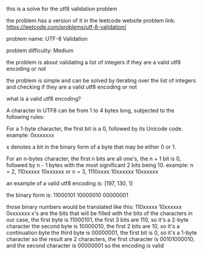 this is a solve for the utf8 validation problem

the problem has a version of it in the leetcode website
problem link: https://leetcode.com/problems/utf-8-validation/

problem name: UTF-8 Validation

problem difficulty: Medium

the problem is about validating a list of integers if they are a valid utf8 encoding or not

the problem is simple and can be solved by iterating over the list of integers and checking if they are a valid utf8 encoding or not

what is a valid utf8 encoding?

A character in UTF8 can be from 1 to 4 bytes long, subjected to the following rules:

For a 1-byte character, the first bit is a 0, followed by its Unicode code.
example: 0xxxxxxx

x denotes a bit in the binary form of a byte that may be either 0 or 1.

For an n-bytes character, the first n bits are all one's, the n + 1 bit is 0, followed by n - 1 bytes with the most significant 2 bits being 10.
example: n = 2, 110xxxxx 10xxxxxx or n = 3, 1110xxxx 10xxxxxx 10xxxxxx

an example of a valid utf8 encoding is: [197, 130, 1] 

the binary form is: 11000101 10000010 00000001

those binary numbers would be translated like this: 110xxxxx 10xxxxxx 0xxxxxxx
x's are the bits that will be filled with the bits of the characters
in our case, the first byte is 11000101, the first 3 bits are 110, so it's a 2-byte character
the second byte is 10000010, the first 2 bits are 10, so it's a continuation byte
the third byte is 00000001, the first bit is 0, so it's a 1-byte character
so the result are 2 characters, the first character is 00101000010, and the second character is 00000001
so the encoding is valid
